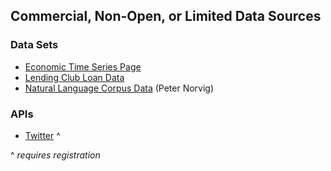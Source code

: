 ## Commercial, Non-Open, or Limited Data Sources

### Data Sets

* [Economic Time Series Page](http://www.economagic.com/popular.htm)
* [Lending Club Loan Data](https://www.lendingclub.com/info/download-data.action)
* [Natural Language Corpus Data](http://norvig.com/ngrams/) (Peter Norvig)

### APIs

* [Twitter](https://dev.twitter.com/docs/api/1.1) ^

^ _requires registration_
